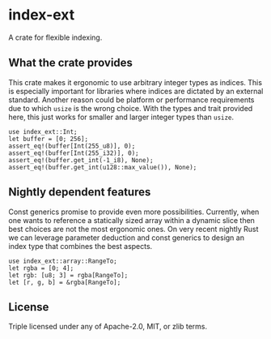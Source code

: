 # index-ext

A crate for flexible indexing.

## What the crate provides

This crate makes it ergonomic to use arbitrary integer types as indices. This
is especially important for libraries where indices are dictated by an external
standard. Another reason could be platform or performance requirements due to
which `usize` is the wrong choice. With the types and trait provided here, this
just works for smaller and larger integer types than `usize`.

```
use index_ext::Int;
let buffer = [0; 256];
assert_eq!(buffer[Int(255_u8)], 0);
assert_eq!(buffer[Int(255_i32)], 0);
assert_eq!(buffer.get_int(-1_i8), None);
assert_eq!(buffer.get_int(u128::max_value()), None);
```

## Nightly dependent features

Const generics promise to provide even more possibilities. Currently, when one
wants to reference a statically sized array within a dynamic slice then best
choices are not the most ergonomic ones. On very recent nightly Rust we can
leverage parameter deduction and const generics to design an index type that
combines the best aspects.

```
use index_ext::array::RangeTo;
let rgba = [0; 4];
let rgb: [u8; 3] = rgba[RangeTo];
let [r, g, b] = &rgba[RangeTo];
```

## License

Triple licensed under any of Apache-2.0, MIT, or zlib terms.
